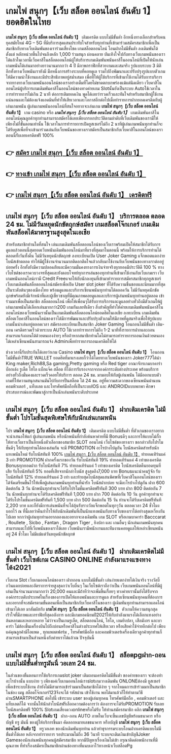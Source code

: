 # เกมไพ่ สนุกๆ【เว็บ สล็อต ออนไลน์ อันดับ 1】  ยอดฮิตในไทย

**เกมไพ่ สนุกๆ【เว็บ สล็อต ออนไลน์ อันดับ 1】** เติมเครดิต แบบไม่มีขั้นต่ำ  อีกหนึ่งทางเลือกสำหรับคนยุคสมัยใหม่ 4G – 5G ที่มีบริการสุดแสนประทับใจสำหรับทุกท่านที่เข้ามาร่วมสมัครสมาชิกเพื่อเป็นสมาชิกกับทางเว็บเดิมพันของเราร่วมเสี่ยงโชค เกมสล็อตออนไลน์ โอนฝากไม่มีขั้นต่ำ ลงเดิมพันได้ตั้งแต่ หลักหน่วยขึ้นไปจนถึงหลัก 1,000 ร่วมสนุก ผ่อนคลาย บันเทิงใจไปกับทางเว็บเกมพนันของเราได้แล้วในเวลานี้เว็บคาสิโนสล็อตออนไลน์ผู้ให้บริการเกมเดิมพันพนันคาสิโนออนไลน์ที่เปิดให้นักเล่นเกมพนันได้เล่นมาอย่างยาวนานมากกว่า 4 ปี มีภาพกราฟิกที่สวยงามและสมจริง รูปแบบระบบ 3 มิติ
อีกทั้งทางเว็บพนันเรายังมี มือหนึ่งการสร้างระบบที่คอยดูเล  รวมไปถึงพัฒนาและปรับปรุงรูปแบบตัวเกมให้มีความน่าใช้งานและมีประสิทธิภาพอยู่สม่ำเสมอ เพื่อที่ให้ผู้ใช้บริการที่เข้ามาใช้งานได้รับการบริการจากทางทางเว็บเกมพนันออนไลน์ของเราอย่างเต็มที่โดยไม่ขาดตกบกพร่องแม้แต่นิดเดียว เว็บคาสิโนออนไลน์ผู้บริการเกมเดิมพันคาสิโนออนไลน์ของทางค่ายเกม Slotนั้นยังเป็นระบบ Autoใช้เวลาในการทำรายการไม่เกิน 2 นาที ต่อการเติมยอดเงิน พูดได้เลยว่ารวดเร็วและทันใจสำหรับสมาชิกผู้ใช้งานแน่นอนและไม่ต้องแจ้งแอดมินที่ทำให้เสียเวลาและโอกาสอีกต่อไปเมื่อทำรายการฝากยอดเครดิตกับผู้เล่นเกมพนัน
ผู้เล่นเกมพนันออนไลน์ที่สนใจอยากจะเล่นเกม **เกมไพ่ สนุกๆ【เว็บ สล็อต ออนไลน์ อันดับ 1】** เกม casino  หรือ ***เกมไพ่ สนุกๆ【เว็บ สล็อต ออนไลน์ อันดับ 1】*** เกมเดิมพันคาสิโนออนไลน์คุณลูกค้าทุกท่านสามารถสมัครได้เลยเพียงกรอกประวัติตามลำดับที่เว็บเดิมพันของเรามีให้เพียงไม่กี่ขั้นตอนเท่านั้น ใช้เวลาในการทำรายการเปิดยูสเซอร์ไม่ถึง 2 นาทีผู้เล่นเกมพนันทุกท่านก็จะได้รับยูสเพื่อที่จะเข้ามาร่วมเล่นกับเว็บพนันของทางเราสมัครเป็นสมาชิกกับเว็บคาสิโนออนไลน์ของเราตอนนี้รับเลยเครดิตฟรี 100%

## 👉 [สมัคร เกมไพ่ สนุกๆ【เว็บ สล็อต ออนไลน์ อันดับ 1】](https://archa888.com/)
## 👉 [ทางเข้า เกมไพ่ สนุกๆ【เว็บ สล็อต ออนไลน์ อันดับ 1】](https://archa888.com/)
## 👉 [เกมไพ่ สนุกๆ【เว็บ สล็อต ออนไลน์ อันดับ 1】 เครดิตฟรี](https://archa888.com/)

## เกมไพ่ สนุกๆ【เว็บ สล็อต ออนไลน์ อันดับ 1】 บริการตลอด ตลอด 24 ชม. ไม่มีวันหยุดนักขัตฤกษ์สมัคร เกมสล็อตโจ๊กเกอร์ เกมเดิมพันสล็อตได้มาตรฐานสูงสุดในเอเชีย

สำหรับสมาชิกท่านใดที่สนใจ เล่นเกมเดิมพันสล็อตออนไลน์ของเว็บเราพร้อมเปิดให้สมาชิกได้รับการดูแลแล้วตอนนี้สุดยอดเว็บพนันเดิมพันออนไลน์มาที่แรงที่สุดมาในตอนนี้ พร้อมให้การบริการท่านได้ตลอดทั้งวันทั้งคืน ไม่มีวันหยุดนักขัตฤกษ์ ลงทะเบียนเปิด User Joker Gaming แจ็กพอตแตกง่าย โบนัสเข้าตลอด ทำให้มีผู้ใช้งานจำนวนมากติดอกติดใจแล้วกลับมาใช้งานกับเว็บพนันของทางเราต่ออยู่บ่อยครั้ง อีกทั้งยังมีความปลอดภัยและมีความมั่นคงทางการเงินจ่ายจริงทุกยอดมีประวัติดี 100 % ทางเว็บไซต์ของเราควบวงจรที่สุดและยังตอบโจทย์ทุกการเล่นของทุกท่านที่เข้ามาใช้งานกับเว็บเกมเรา
เว็บเกมพนันออนไลน์เรามี Credit Freeแจกให้กับนักลงทุนที่เข้ามาทำรายการสมัครสมาชิกทุกยูสเซอร์ เว็บเกมเดิมพันสล็อตออนไลน์สมัครเพื่อเปิด User slot joker ที่ได้รับความชื่นชอบและนิยมมากที่สุดเป็นระดับต้นๆของเมืองไทย พร้อมดูแลและบริการเซียนพนันทุกท่านได้ตลอดวัน ไม่มีวันหยุดนักขัตฤกษ์พร้อมยังมีเจ้าหน้าที่และผู้เชี่ยวชาญที่มีคุณภาพคอยดูแลและบริการผู้เล่นพนันทุกท่านอยู่ตลอด เข้าร่วมมาเพื่อเป็นสมาชิก สล็อตออนไลน์ เพื่อให้เพื่อนๆได้รับการบริการและดูแลอย่างทั่วถึงมีตัวเกมให้ผู้เล่นเกมพนันได้เลือกเล่นมากกว่า200 เกมกันเลยทีเดียว
สิ่งสำคัญที่ทำให้ค่ายเกมเดิมพันพนันคาสิโนออนไลน์ของเว็บพนันเรานั้นเป็นเกมเดิมพันสล็อตออนไลน์ยอดฮิตในเอเชีย ลงทะเบียน  เกมเดิมพันสล็อตเว็บคาสิโนออนไลน์ของเราได้มีการพัฒนาและปรับปรุงตัวเกมให้มีภาพที่ดูสมจริงเพื่อให้รูปแบบเกมนั้นน่าเล่นอยู่ตลอดเวลา สมัครลงทะเบียนเป็นสมาชิก Joker Gaming โอนถอนไม่มีขั้นต่ำ เติม-ถอน เครดิตรวดเร็วด้วยระบบ AUTO ใช้เวลาทำรายการไม่ถึง 1-2 นาทีทั้งรายการฝากและถอนสามารถแจ้งถอนได้ด้วยตนเองง่ายๆ หรือถ้าหากสมาชิกท่านใดไม่สามารถทำรายการถอนเงินด้วยตนเองได้เหล่าเซียนพนันสามารถแจ้ง Adminเพื่อทำรายการถอนเครดิตให้ได้

ช่วงเวลานี้รับประกันได้เลยว่าเกม Casino **เกมไพ่ สนุกๆ【เว็บ สล็อต ออนไลน์ อันดับ 1】** โอนถอนไม่มีขั้นต่ำTRUE WALLET ยอดฮิตที่มาแรงเลยก็ว่าได้โดยทางเว็บพนันของเรา Joker777ได้นำ  King maker,Rich88,Sa gaming,Pretty gaming  หรือ Red tiger อาณาจักรเกมบาคาร่า ป๊อกเด้ง รูเล็ต ไฮโล แบ็กแจ๊ค สล็อต ที่ได้การรับรองจากจากองค์กรระดับต่างประเทศ พร้อมบริการอย่างทั่วถึงมั่นคงและรวดเร็วคอยให้บริการ ตลอด 24 ชม. มามอบให้กับผู้เล่นพนัน ได้มีออกแบบตัวเกมที่ให้ความสนุกสนานมันไปกับการปั่นสล็อต ได้ 24 ชม. อยู่ที่ความสะดวกของเซียนพนันผ่านบนคอมพิวเตอร์ , แท็บเลต และโทรศัพท์มือถือที่เป็นระบบIOS และ ANDROIDแบบพกพา ศึกษาประสบการณ์และพัฒนาสู่การเป็นนักเล่นพนันระดับประเทศ

## เกมไพ่ สนุกๆ【เว็บ สล็อต ออนไลน์ อันดับ 1】 ฝากเติมเครดิต ไม่มีขั้นต่ำ โปรโมชั่นสุดพิเศษให้กับนักเล่นเกมพนัน

โปร **เกมไพ่ สนุกๆ【เว็บ สล็อต ออนไลน์ อันดับ 1】** เติมเครดิต แบบไม่มีขั้นต่ำ ที่ตัวเกมของเราอยากจะนำเสนอให้แก่  ผู้เล่นเกมพนัน หรือนักพนันที่กำลังค้นหาค่ายที่มี Bonusดีๆ และการให้แบบไม่กั๊ก ให้ทางเว็บเราเป็นอีกหนึ่งตัวเลือกของสมาชิก SLOT ออนไลน์ เว็บไซต์ของทางเรา ขอกล่าวกับโปรโมชั่นดีๆ ให้กับทุกท่านได้ลองเล่นกัน จะมี PROMOTION อะไรบ้างไปดูกัน
โบนัสเครดิตสำหรับนักแทงพนันใหม่ รับโบนัสทันที 100% [เกมไพ่ สนุกๆ【เว็บ สล็อต ออนไลน์ อันดับ 1】](https://archa888.com/) ทำยอดเทิร์นแค่ 3 เท่า
 PROMOTION ฝากครั้งแรกของวัน รับโบนัสทันที 19% ทำยอดเทิร์นแค่ 4 เท่าของเครดิต
Bonusทุกยอดฝาก รับโบนัสทันที 7% ทำยอดเทิร์นแค่ 1 เท่าของเครดิต
โบนัสเครดิตคืนยอดทุนที่เสีย รับโบนัสทันที 5% ยอดที่เสียจากนักล่าโบนัส สูงสุดถึง7,000 บาท
Bonusแนะนำคนรู้จัก รับโบนัสทันที 12% ทำยอดเทิร์นแค่ 3 เท่า
และท้ายสุดโบนัสสุดแสนพิศษที่เว็บคาสิโนออนไลน์ของเราได้จัดเตรียมขึ้นไว้ให้เพื่อผู้เล่นเกมพนันทุกท่านที่น่ารัก โบนัสฝากบ่อย จะมีอะไรบ้างไปดูกัน
ฝาก 600 ติดต่อกัน 3 วัน นักพนันทุกท่านจะได้รับโปรโมชั่นเครดิตฟรีทันที 300 บาท
ฝาก 800 ติดต่อกัน 7 วัน นักพนันทุกท่านจะได้รับเครดิตฟรีทันที 1,000 บาท
ฝาก 700 ติดต่อกัน 10 วัน ลูกค้าทุกท่านจะได้รับโปรโมชั่นเครดิตฟรีทันที 1,500 บาท
ฝาก 500 ติดต่อกัน 15 วัน ท่านจะได้รับเครดิตฟรีทันที 2,200 บาท
และก็ยังมีการเล่นพนันที่จะได้ลุ้นรับรางวัลแจ็กพอตในทุกๆวัน ตลอดเวลา 24 ชั่วโมง บอกไว้ ณ ที่นี้เลยว่าคืนกำไรให้กับนักเดิมพันที่เป็นนักแทงพนันกับทางเว็บของเราได้อย่างสุดเหวี่ยงกันไปเลย หากว่าผู้เล่นทุกท่านอยากลองและอยากจะลงเดิมพัน เกม SLOT หรือเกมบาคาร่า Bacccarat , Roullete , Sicbo , Fantan , Dragon Tiger , ยิงปลา และ เกมอื่นๆ นักเล่นเกมพนันทุกคนสามารถแตะไปที่เว็บพนันของเราได้เลย เว็บพนันเรามีพนักงานและทีมงานคอยดูแลให้เหล่าเซียนพนันอยู่ 24 ชั่วโมง ไม่มีแม้แต่วันหยุดนักขัตฤกษ์

## เกมไพ่ สนุกๆ【เว็บ สล็อต ออนไลน์ อันดับ 1】 ฝากเติมเครดิตไม่มีขั้นต่ำ  เว็บไซต์เกม CASINO ONLINE กำลังมาแรงแซงทางโค้ง2021

เว็บเกม Slot เว็บเกมออนไลน์ของเรา ฝากถอน แบบไม่มีขั้นต่ำ เล่นง่ายแตกง่ายได้เงินจริง รางวัลบิ๊กวินแตกบ่อยและอัตราการจ่ายสูงสุดกว่าเว็บอื่นๆ ในเว็บไซต์เราถือว่าเป็น เว็บเกมพนันออนไลน์ที่มีผู้เล่นเป็นจำนวนมากมากกว่า 20,000 คนและมีถ้าทีว่าจะเพิ่มขึ้นเรื่อยๆ ทางค่ายเรานั้นยังได้รับจากองค์กรระบดับประเทศในเรื่องของการเปิดให้แทงพนันและการดูแล สำหรับเซียนพนันทุกคนที่ต้องการและอยากที่จะสมัครตามขั้นตอนเพื่อเป็นสมาชิกกับเว็บคาสิโนของเรา ผู้เดิมพันทุกท่านสามารถแอดไลน์เข้ามาได้เลย
	มาสัมผัสกับ **เกมไพ่ สนุกๆ【เว็บ สล็อต ออนไลน์ อันดับ 1】** ตัวเกมให้ความสนุกสุดเร้าใจที่มีภาพและกราฟิกที่สุดอลังการ และมีเกมยอดนิยมปี2021ให้กับกำลังมาแรงได้เลือกแทงอย่างล้นหลามและหลากหลาย  ไม่ว่าจะเป็นเกมรูเล็ต, สล็อตออนไลน์, ไฮโล, เกมยิงปลา, เสือมังกร และบาคาร่า ไม่ต้องขึ้นเครื่องบินไปถึงบ่อนหรือคาสิโนต่างประเทศให้เสียเวลา หรือเสียค่าใช้จ่ายอีกต่อไป เพียงแค่คุณลูกค้ามีไอแพด , ทุกแพลตฟอร์ม , โทรศัพท์มือถือ และคอมพิวเตอร์เครื่องเดียวลูกค้าทุกท่านก็สามารถเข้ามาเป็นส่วนหนึ่งกับค่ายเราได้แล้วณ ปัจจุบันนี้

## เกมไพ่ สนุกๆ【เว็บ สล็อต ออนไลน์ อันดับ 1】 สล็อตpgฝาก-ถอน แบบไม่มีขั้นต่ำทรูมันนี่ วอเลท 24 ชม.

ในส่วนของขั้นตอนการใช้บริการเกมslot joker เติมถอนเครดิตไม่มีขั้นต่ำ ของค่ายของเรา จะต้องทำอะไรบ้างนั้น แบบง่าย ๆ เพียงแค่เว็บเกมออนไลน์เราslotเกมวางเดิมพัน ONLONEต้องมี ยูสเซอร์ เพื่อเข้าระบบใช้งาน ถ้ายังไม่มีสามารถเข้าร่วมมาเป็นสมาชิกได้ง่าย ๆ จากโหมดการเข้าร่วมมาเป็นสมาชิกในช่อง เมนู สล็อตโจ๊กเกอร์123จึงจะได้ รหัสผ่าน เข้าใช้งาน พอได้มาแล้วก็ให้ทำตามวิธีผ่านSMARTPHONE ต่อไปนี้
เข้าระบบ user  ของผู้เล่นทุกคน โทรศัพท์มือถือ , คอมพิวเตอร์ และแท็บเลตก็ได้
จากนั้นให้นักล่าโบนัสฟรีเลือกความต้องการว่า ต้องการจะได้รับPROMOTION รับเลยโบนัสเครดิตฟรี 100% Slotเกมเสี่ยงดวงonlineหรือไม่รับ
ให้ท่านสมัครสมาชิก คลิก **เกมไพ่ สนุกๆ【เว็บ สล็อต ออนไลน์ อันดับ 1】** ฝาก-ถอน AUTO ภาพในเว็บจะขึ้นเลขบัญชีพร้อมธนาคาร หรือบัญชี ทรู มันนี่ ของผู้ให้บริการขึ้นมา
คัดลอกหมายเลขธนาคาร หรือบัญชี **เกมไพ่ สนุกๆ【เว็บ สล็อต ออนไลน์ อันดับ 1】** ทรูวอเลท ของนักเดิมพันทุกท่าน แล้วทำธุรกรรมระบบโอนฝากเครดิตแบบไม่มีขั้นต่ำได้เลย
หลังจากทำรายการ รอประมาณไม่ถึง 36 วินาที ระบบจะเติมเงินเข้าบัญชีJoker Gameของนักเล่นพนันทุกคนผู้สมัครสมาชิก
หากมีปัญหาเรื่องเงินไม่เข้า กรุณาติดต่อพนักงานที่มีคุณภาพ ที่ทำเรื่องสมัครเป็นสมาชิกผ่านช่องทางที่แนบเอาไว้ทางหน้าเว็บสล็อตPg


